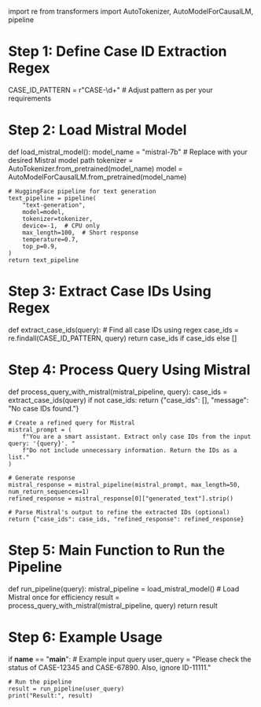 import re
from transformers import AutoTokenizer, AutoModelForCausalLM, pipeline

# Step 1: Define Case ID Extraction Regex
CASE_ID_PATTERN = r"CASE-\d+"  # Adjust pattern as per your requirements

# Step 2: Load Mistral Model
def load_mistral_model():
    model_name = "mistral-7b"  # Replace with your desired Mistral model path
    tokenizer = AutoTokenizer.from_pretrained(model_name)
    model = AutoModelForCausalLM.from_pretrained(model_name)
    
    # HuggingFace pipeline for text generation
    text_pipeline = pipeline(
        "text-generation",
        model=model,
        tokenizer=tokenizer,
        device=-1,  # CPU only
        max_length=100,  # Short response
        temperature=0.7,
        top_p=0.9,
    )
    return text_pipeline

# Step 3: Extract Case IDs Using Regex
def extract_case_ids(query):
    # Find all case IDs using regex
    case_ids = re.findall(CASE_ID_PATTERN, query)
    return case_ids if case_ids else []

# Step 4: Process Query Using Mistral
def process_query_with_mistral(mistral_pipeline, query):
    case_ids = extract_case_ids(query)
    if not case_ids:
        return {"case_ids": [], "message": "No case IDs found."}

    # Create a refined query for Mistral
    mistral_prompt = (
        f"You are a smart assistant. Extract only case IDs from the input query: '{query}'. "
        f"Do not include unnecessary information. Return the IDs as a list."
    )

    # Generate response
    mistral_response = mistral_pipeline(mistral_prompt, max_length=50, num_return_sequences=1)
    refined_response = mistral_response[0]["generated_text"].strip()

    # Parse Mistral's output to refine the extracted IDs (optional)
    return {"case_ids": case_ids, "refined_response": refined_response}

# Step 5: Main Function to Run the Pipeline
def run_pipeline(query):
    mistral_pipeline = load_mistral_model()  # Load Mistral once for efficiency
    result = process_query_with_mistral(mistral_pipeline, query)
    return result

# Step 6: Example Usage
if __name__ == "__main__":
    # Example input query
    user_query = "Please check the status of CASE-12345 and CASE-67890. Also, ignore ID-11111."

    # Run the pipeline
    result = run_pipeline(user_query)
    print("Result:", result)
